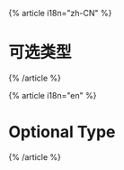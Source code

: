{% article i18n="zh-CN" %}

# 可选类型

{% /article %}

{% article i18n="en" %}

# Optional Type

{% /article %}